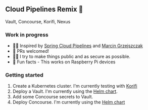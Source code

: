 ## Cloud Pipelines Remix 👋

Vault, Concourse, Korifi, Nexus

### Work in progress

- 🙋‍♀️ Inspired by [Spring Cloud Pipelines](https://github.com/spring-attic/spring-cloud-pipelines) and [Marcin Grzejszczak](https://github.com/marcingrzejszczak) 
- 🌈 PRs welcomed!
- 👩‍💻 I try to make things public and as secure as possible.
- 🍿 Fun facts - This works on Raspberry Pi devices

### Getting started

1. Create a Kubernetes cluster. I'm currently testing with [Korifi](https://tutorials.cloudfoundry.org/korifi/local-install/)
2. Deploy a Vault. I'm currently using the [Helm chart](https://github.com/hashicorp/vault-helm).
3. Add some Concourse secrets to Vault.
4. Deploy Concourse.  I'm currently using the [Helm chart](https://github.com/concourse/concourse-chart) 
